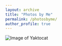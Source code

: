 ```yaml
---
layout: archive
title: "Photos by Me"
permalink: /photosbyme/
author_profile: true
---
```


![Image of Yaktocat](https://octodex.github.com/images/yaktocat.png)
